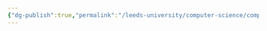 ```yaml
---
{"dg-publish":true,"permalink":"/leeds-university/computer-science/compulsory-modules/fundamental-math-concepts/fundamentals-of-logic/definitions/formula/","tags":["Definition"]}
---
```


